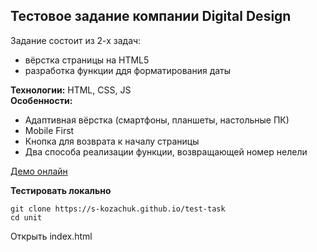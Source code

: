 ## Тестовое задание компании Digital Design

Задание состоит из 2-х задач:
- вёрстка страницы на HTML5
- разработка функции ддя форматирования даты

**Технологии:** HTML, CSS, JS  
**Особенности:**
- Адаптивная вёрстка (смартфоны, планшеты, настольные ПК)
- Mobile First
- Кнопка для возврата к началу страницы
- Два способа реализации функции, возвращающей номер нелели

[Демо онлайн](https://s-kozachuk.github.io/test-task)

**Тестировать локально**  
```
git clone https://s-kozachuk.github.io/test-task  
cd unit
```
Открыть index.html